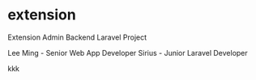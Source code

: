 # extension
Extension Admin Backend Laravel Project

Lee Ming - Senior Web App Developer
Sirius - Junior Laravel Developer

kkk
